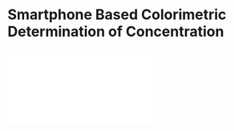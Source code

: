 # Smartphone Based Colorimetric Determination of Concentration
![Project Report](./Colorimetric_Concentraion_Project_Report.pdf)
